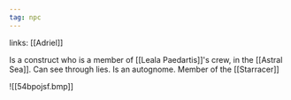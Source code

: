 ```yaml
---
tag: npc
---
```

links: [[Adriel]]

Is a construct who is a member of [[Leala Paedartis]]'s crew, in the [[Astral Sea]]. Can see through lies. Is an autognome. Member of the [[Starracer]]


![[54bpojsf.bmp]]
